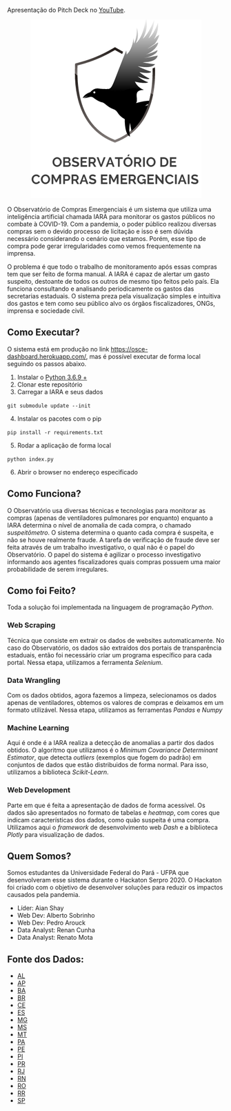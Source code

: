 Apresentação do Pitch Deck no [YouTube](https://www.youtube.com/watch?v=S5De7M2fcls&t=2s).

<p align="center">
  <img = src="doc/logo_desc.png">
</p>



O Observatório de Compras Emergenciais é um sistema que utiliza uma inteligência 
artificial chamada IARA para monitorar os 
gastos públicos no combate à COVID-19. Com a pandemia, o poder público realizou
diversas compras sem o devido processo de licitação e isso é sem dúvida
necessário considerando o cenário que estamos. Porém, esse tipo de compra pode
gerar irregularidades como vemos frequentemente na imprensa.

O problema é que todo o trabalho de monitoramento após essas compras tem que ser feito de forma manual.
A IARA é capaz de 
alertar um gasto suspeito, destoante de todos os outros de mesmo tipo feitos 
pelo país. Ela funciona 
consultando e analisando periodicamente os gastos das secretarias estaduais. 
O sistema preza pela visualização simples
e intuitiva dos gastos e tem como seu público alvo os órgãos fiscalizadores, 
ONGs, imprensa e sociedade civil. 

## Como Executar?

O sistema está em produção no link https://osce-dashboard.herokuapp.com/,
mas é possível executar de forma local seguindo os passos abaixo.

1. Instalar o [Python 3.6.9 +](https://www.python.org/downloads/)
2. Clonar este repositório
3. Carregar a IARA e seus dados

```git submodule update --init```

4. Instalar os pacotes com o pip

```pip install -r requirements.txt```

5. Rodar a aplicação de forma local

```python index.py```

6. Abrir o browser no endereço especificado

## Como Funciona?

O Observatório usa diversas técnicas e tecnologias para monitorar as compras
(apenas de ventiladores pulmonares por enquanto) enquanto a IARA determina o nível de anomalia de 
cada compra, o chamado *suspeitômetro*. O sistema determina
o quanto cada compra é suspeita, e não se houve realmente fraude. A tarefa de 
verificação de fraude deve ser feita através de um trabalho investigativo, o 
qual não é o papel do Observatório. O papel do sistema é agilizar o processo
investigativo informando aos agentes fiscalizadores quais compras possuem uma 
maior probabilidade de serem irregulares.

## Como foi Feito?

Toda a solução foi implementada na linguagem de programação *Python*.

### Web Scraping

Técnica que consiste em extrair os dados de websites automaticamente. No caso 
do Observatório, os dados são extraídos dos portais de transparência estaduais, então foi necessário criar um programa específico para cada portal. Nessa etapa, utilizamos a ferramenta *Selenium*.

### Data Wrangling

Com os dados obtidos, agora fazemos a limpeza, selecionamos os dados apenas de ventiladores, obtemos os valores de compras e deixamos em um formato utilizável. Nessa etapa, utilizamos as ferramentas *Pandas* e *Numpy*

### Machine Learning

Aqui é onde é a IARA realiza a detecção de anomalias a partir dos dados obtidos. O 
algoritmo que utilizamos é o *Minimum Covariance Determinant Estimator*, que 
detecta *outliers* (exemplos que fogem do padrão) em conjuntos de dados que estão distribuidos de forma normal. Para isso, utilizamos a biblioteca *Scikit-Learn*.

### Web Development

Parte em que é feita a apresentação de dados de forma acessível. Os dados são 
apresentados no formato de tabelas e *heatmap*, com cores que indicam 
características dos dados, como quão suspeita é uma compra. Utilizamos aqui o 
*framework* de desenvolvimento web *Dash* e a biblioteca *Plotly* para visualização de dados. 

## Quem Somos?

Somos estudantes da Universidade Federal do Pará - UFPA que desenvolveram esse
sistema durante o Hackaton Serpro 2020. O Hackaton foi criado com o objetivo de
desenvolver soluções para reduzir os impactos causados pela pandemia.

* Líder: Aian Shay
* Web Dev: Alberto Sobrinho
* Web Dev: Pedro Arouck
* Data Analyst: Renan Cunha
* Data Analyst: Renato Mota

## Fonte dos Dados:

* [AL](http://transparencia.al.gov.br/despesa/despesas-com-covid19/)
* [AP](http://www.transparencia.ap.gov.br/consulta/2/496/despesas/)
* [BA](http://www.saude.ba.gov.br/temasdesaude/coronavirus/contratacoes-covid19/)
* [BR](https://www.comprasgovernamentais.gov.br/index.php/transparencia/60-transparencia/1313-transparencia-dos-dados-de-compras-para-o-covid-19)
* [CE](https://cearatransparente.ce.gov.br/portal-da-transparencia/paginas/coronavirus-despesas)
* [ES](https://coronavirus.es.gov.br/contratos-emergenciais)
* [MG](http://www.transparencia.dadosabertos.mg.gov.br/dataset/contratacoes-coronavirus)
* [MS](http://www.comprascoronavirus.ms.gov.br/)
* [MT](http://www.transparencia.mt.gov.br/-/contratos-covid-19)
* [PA](https://transparenciacovid19.pa.gov.br/covid.json)
* [PE](https://comprasemergenciaiscovid19.saude.pe.gov.br/)
* [PI](https://sistemas.tce.pi.gov.br/contratosweb/mural/?s=covid)
* [PR](http://www.transparencia.pr.gov.br/pte/compras/dispensasInexigibilidade?windowId=adf)
* [RJ](http://painel.saude.rj.gov.br/contratos/transparencia.html)
* [RN](http://transparencia.rn.gov.br/covid)
* [RO](http://www.transparencia.ro.gov.br/Grafico/DespesasCOVID19)
* [RR](http://www.transparencia.rr.gov.br/index.php/roraima-contra-o-coronavirus/consulta-despesas-covid19)
* [SP](https://www.saopaulo.sp.gov.br/coronavirus/transparencia/)
